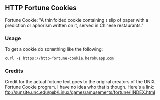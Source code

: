 ## HTTP Fortune Cookies

Fortune Cookie: "A thin folded cookie containing a slip of paper with a prediction or aphorism written on it, served in Chinese restaurants."


### Usage

To get a cookie do something like the following:

    curl -I https://http-fortune-cookie.herokuapp.com


### Credits

Credit for the actual fortune text goes to the original creators of the
UNIX Fortune Cookie program. I have no idea who that is though. Here's a
link: ftp://sunsite.unc.edu/pub/Linux/games/amusements/fortune/!INDEX.html
